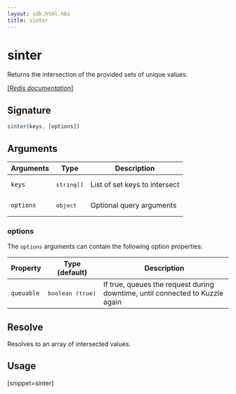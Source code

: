 ```yaml
---
layout: sdk.html.hbs
title: sinter
---
```


# sinter

Returns the intersection of the provided sets of unique values.

[[_Redis documentation_]](https://redis.io/commands/sinter)

## Signature

```js
sinter(keys, [options])
```

## Arguments

| Arguments    | Type    | Description |
|--------------|---------|-------------|
| `keys` | <pre>string[]</pre> | List of set keys to intersect |
| ``options`` | <pre>object</pre> | Optional query arguments |

### options

The `options` arguments can contain the following option properties:

| Property   | Type (default)   | Description                       |
| ---------- | ------- | --------------------------------- |
| `queuable` | <pre>boolean (true)</pre> | If true, queues the request during downtime, until connected to Kuzzle again |

## Resolve

Resolves to an array of intersected values.

## Usage

[snippet=sinter]
